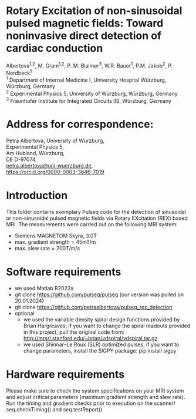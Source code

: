 # Rotary Excitation of non-sinusoidal pulsed magnetic fields: Toward noninvasive direct detection of cardiac conduction
Albertova<sup>1,2</sup>, M. Gram<sup>1,2</sup>, P. M. Blaimer<sup>3</sup>, W.R. Bauer<sup>1</sup>, P.M. Jakob<sup>2</sup>, P. Nordbeck<sup>1</sup>  
<sup>1</sup> Department of Internal Medicine I, University Hospital Würzburg, Würzburg, Germany  
<sup>2</sup> Experimental Physics 5, University of Würzburg, Würzburg, Germany  
<sup>3</sup> Fraunhofer Institute for Integrated Circuits IIS, Würzburg, Germany  

# Address for correspondence:
Petra Albertova, University of Würzburg,  
Experimental Physics 5,  
Am Hubland, Würzburg,  
DE D-97074,  
petra.albertova@uni-wuerzburg.de,  
https://orcid.org/0000-0003-3646-7019

# Introduction
This folder contains exemplary Pulseq code for the detection of sinusoidal or non-sinusoidal pulsed magnetic fields via Rotary EXcitation (REX) based MRI. The measurements were carried out on the following MRI system:
- Siemens MAGNETOM Skyra, 3.0T
- max. gradient strength = 45mT/m
- max. slew rate = 200T/m/s

# Software requirements
- we used Matlab R2022a
- git clone https://github.com/pulseq/pulseq (our version was pulled on 20.01.2024)
- git clone https://github.com/petraalbertova/pulseq_rex_detection
- optional
	- we used the variable density spiral design functions provided by Brian Hargreaves; if you want to change the spiral readouts provided in this project, pull the original code from: http://mrsrl.stanford.edu/~brian/vdspiral/vdspiral.tar.gz
	- we used Shinnar–Le Roux (SLR) optimized pulses; if you want to change parameters, install the SIGPY package: pip install sigpy
	
# Hardware requirements
Please make sure to check the system specifications on your MRI system and adjust critical parameters (maximum gradient strength and slew rate). Run the timing and gradient checks prior to execution on the scanner! seq.checkTiming() and seq.testReport()

